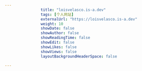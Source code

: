 ---
                title: "loisvelasco.is-a.dev"
                tags: [个人网站]
                externalUrl: "https://loisvelasco.is-a.dev"
                weight: 10
                showDate: false
                showAuthor: false
                showReadingTime: false
                showEdit: false
                showLikes: false
                showViews: false
                layoutBackgroundHeaderSpace: false
                ---

